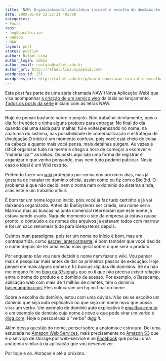 ```yaml
---
title: 'NAW: Organiza&ccedil;&atilde;o inicial e escolha do dom&iacute;nio'
date: 2008-01-09 23:28:21 -02:00
categories:
- Posts
tags:
- neg&oacute;cios
- webapp
- NAW
layout: post
status: publish
author: Rafael Lima
author_login: admin
author_email: contato@rafael.adm.br
author_url: http://rafael.lima.myopenid.com/
wordpress_id: 155
wordpress_url: http://rafael.adm.br/p/naw-organizacao-inicial-e-escolha-do-dominio/
---
```


Este post faz parte de uma s&eacute;rie chamada NAW (Nova Aplica&ccedil;&atilde;o Web) que visa acompanhar <a href="http://rafael.adm.br/p/que-tal-acompanhar-o-nascimento-de-um-servico-web/">a cria&ccedil;&atilde;o de um servi&ccedil;o web</a> da id&eacute;ia ao lan&ccedil;amento. <a href="http://rafael.adm.br/tag/naw">Todos os posts da s&eacute;rie</a> iniciam com as letras NAW.
<hr />Hoje eu pensei bastante sobre o projeto. N&atilde;o trabalhei diretamente, pois o dia foi fren&eacute;tico e tinha alguns projetos para entregar. No final do dia quando dei uma sa&iacute;da para malhar, fui e voltei pensando no nome, na anatomia do sistema, nas possibilidade de comercializa&ccedil;&atilde;o e estrat&eacute;gia de divulga&ccedil;&atilde;o.O in&iacute;cio &eacute; um momento confuso, pois voc&ecirc; est&aacute; cheio de coisa na cabe&ccedil;a e quanto mais voc&ecirc; pensa, mais detalhes surgem. As vezes &eacute; dif&iacute;cil organizar tudo na mente e chega a hora de come&ccedil;ar a escrever e "materializar" as id&eacute;ias. Os posts aqui s&atilde;o uma forma de registrar e organizar o que venho pensando, mas nem tudo poderei publicar. Neste caso o ideal &eacute; um Wiki restrito.

Pretendo fazer um <a href="http://en.wikipedia.org/wiki/Wiki">wiki</a> protegido por senha nos pr&oacute;ximos dias, mas j&aacute; gostaria de instalar no dom&iacute;nio oficial, assim como eu fiz com o <a href="http://bielbid.com.br">BielBid</a>. O problema &eacute; que n&atilde;o decidi nem o nome nem o dom&iacute;nio do sistema ainda, ali&aacute;s este &eacute; um trabalho dif&iacute;cil.

&Eacute; bom ter um nome logo no in&iacute;cio, pois voc&ecirc; j&aacute; faz tudo certinho e j&aacute; vai deixando organizado. Antes da BielSystems ser criada, seu nome seria Marrow, mas as buscas na junta comercial retornaram que este nome j&aacute; estava sendo usado. Naquele momento o site da empresa j&aacute; estava quase pronto, o conte&uacute;do e os nomes dos arquivos j&aacute; estavam todos com marrow e foi um saco renomear tudo para bielsystems depois.

Caimos num paradigma, pois ter um nome no in&iacute;cio &eacute; bom, mas em contrapartida, como <a href="http://rafael.adm.br/p/naw-o-primeiro-dia/">escrevi anteriormente</a>, &eacute; bom tamb&eacute;m que voc&ecirc; decida o nome depois de ter uma vis&atilde;o mais geral sobre o que ser&aacute; o produto.

Por enquanto n&atilde;o vou nem decidir o nome nem fazer o wiki. Vou pensar mais e pesquisar mais antes de dar os primeiros passos de execu&ccedil;&atilde;o.
Hoje pensei em mais alguns nomes e fiz buscas r&aacute;pidas de dom&iacute;nios. Se eu n&atilde;o me engano foi no <a href="http://www.37signals.com/svn/">blog da 37signals</a> que eu li que n&atilde;o precisa existir rela&ccedil;&atilde;o entre o nome do produto e o dom&iacute;nio de acesso. Por exemplo, o Basecamp, aplica&ccedil;&atilde;o web com mais de 1 milh&atilde;o de clientes, tem o dom&iacute;nio <a href="http://rafael.adm.br/basecamphq.com">basecamphq.com.</a> Eles colocaram um hq no final do nome.

Sobre a escolha do dom&iacute;nio, estou com uma d&uacute;vida. N&atilde;o sei se escolho um dom&iacute;nio que seja auto explicativo ou que seja um nome novo que possa virar um verbo. Um exemplo de dom&iacute;nio auto explicativo &eacute; <a href="http://rafael.adm.br/emailfax.com.br">emailfax.com.br</a> e um exemplo de dom&iacute;nio cujo nome &eacute; novo e que pode virar um verbo &eacute; <a href="http://rafael.adm.br/digg.com">digg.com</a>. Hoje o pessoal usa o "verbo" <em>digg it.</em>

Al&eacute;m dessa quest&atilde;o do nome, pensei sobre a anatomia e estrutura. Dei uma estudada no <a href="http://www.amazon.com/gp/browse.html?node=3435361">Amazon Web Services</a>, mais precisamente no <a href="http://www.amazon.com/S3-AWS-home-page-Money/b/ref=sc_fe_l_2?ie=UTF8&node=16427261&no=3435361&me=A36L942TSJ2AJA">Amazon S3</a> que &eacute; o servi&ccedil;o de storage por web-service e no <a href="http://facebook.com">Facebook</a> que possui uma anatomia similar &agrave; da aplica&ccedil;&atilde;o que vou desenvolver.

Por hoje &eacute; s&oacute;. Abra&ccedil;os e at&eacute; a pr&oacute;xima.
